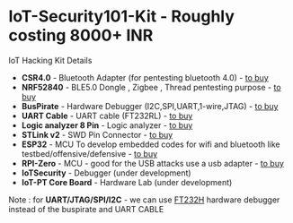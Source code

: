 # IoT-Security101-Kit - Roughly costing 8000+ INR
IoT Hacking Kit Details

  - **CSR4.0**           - Bluetooth Adapter (for pentesting bluetooth 4.0) - [to buy](https://amzn.to/2SYWhIg)
  - **NRF52840**         - BLE5.0 Dongle , Zigbee , Thread pentesting purpose  - [to buy](https://in.element14.com/nordic-semiconductor/nrf52840-dongle/bluetooth-module-v5-2mbps/dp/2902521)
  - **BusPirate**         - Hardware Debugger (I2C,SPI,UART,1-wire,JTAG)    - [to buy](https://www.tanotis.com/products/sparkfun-bus-pirate-v3-6a)
  - **UART Cable**        - UART cable (FT232RL)  - [to buy](https://amzn.to/3v0USPu)
  - **Logic analyzer 8 Pin**  - Logic analyzer  - [to buy](https://amzn.to/3yhs47s)
  - **STLink v2**         - SWD Pin Connector  - [to buy](https://amzn.to/3uXm8hI)
  - **ESP32**             - MCU To develop embedded codes for wifi and bluetooth like testbed/offensive/defensive - [to buy](https://amzn.to/33RSRZW)
  - **RPI-Zero**          - MCU - good for the USB attacks use a usb adapter - [to buy](https://amzn.to/3hyDBcK)
  - **IoTSecurity**       - Debugger (under development)
  - **IoT-PT Core Board**    - Hardware Lab (under development)


Note : for **UART/JTAG/SPI/I2C**  - we can use [FT232H](https://amzn.to/3byjE1K) hardware debugger instead of the buspirate and UART CABLE
